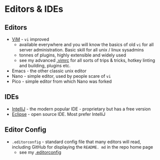 # Editors & IDEs

## Editors

- [ViM](https://www.vim.org/) - `vi` improved
  - available everywhere and you will know the basics of old `vi` for all server administration. Basic skill for all
    unix / linux sysadmins
  - tonnes of plugins, highly extensible and widely used
  - see my advanced [.vimrc](https://github.com/HariSekhon/DevOps-Bash-tools/blob/master/configs/.vimrc) for all
    sorts of trips & tricks, hotkey linting and building, plugins etc.
- Emacs - the other classic unix editor
- Nano - simple editor, used by people scare of `vi`
- Pico - simple editor from which Nano was forked

## IDEs

- [IntelliJ](https://www.jetbrains.com/idea/) - the modern popular IDE - proprietary but has a free version
- [Eclipse](https://www.eclipse.org/) - open source IDE. Most prefer IntelliJ

## Editor Config

- `.editorconfig` - standard config file that many editors will read, including GitHub for displaying the `README.
  md` in the repo home page
  - see my [.editorconfig](https://github.com/HariSekhon/DevOps-Bash-tools/blob/master/configs/.editorconfig)
